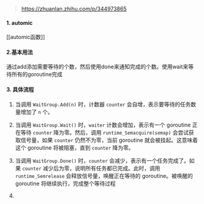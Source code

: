 > https://zhuanlan.zhihu.com/p/344973865

#### 1. automic
[[automic函数]]

#### 2.基本用法
通过add添加需要等待的个数，然后使用done来通知完成的个数。使用wait来等待所有的goroutine完成

#### 3. 具体流程

1. 当调用 `WaitGroup.Add(n)` 时，计数器 `counter` 会自增，表示要等待的任务数量增加了 `n` 个。
    
2. 当调用 `WaitGroup.Wait()` 时，`waiter` 计数会增加，表示有一个 goroutine 正在等待 `counter` 降为零。然后，调用 `runtime_Semacquire(semap)` 会尝试获取信号量，如果 `counter` 仍然不为零，当前 goroutine 就会被挂起。这意味着这个 goroutine 将被阻塞，直到 `counter` 降为零。
    
3. 当调用 `WaitGroup.Done()` 时，`counter` 会减少，表示有一个任务完成了。如果 `counter` 减少后为零，说明所有任务都已完成。此时，调用 `runtime_Semrelease` 会释放信号量，唤醒正在等待的 goroutine。被唤醒的 goroutine 将继续执行，完成整个等待过程
4. 